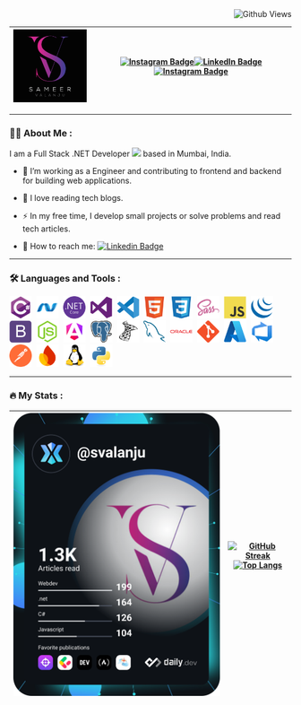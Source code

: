 <div align="right">
  <img src="https://komarev.com/ghpvc/?username=SValanju&style=flat&color=blue&label=Profile+Views" alt="Github Views"/>
</div>
<div align="center">
  
| <a href="https://webmasterguru.in/"><img src="/SV_Logo_Black.jpg" width="150"/></a> | <div id="badges"><a href="https://www.instagram.com/sameer_valanju"><img src="https://img.shields.io/badge/Instagram-red?style=for-the-badge&logo=instagram&logoColor=white" alt="Instagram Badge"/></a><a href="https://www.linkedin.com/in/sameer-valanju-10873b19b"><img src="https://img.shields.io/badge/LinkedIn-blue?style=for-the-badge&logo=linkedin&logoColor=white" alt="LinkedIn Badge"/></a><a href="https://stackoverflow.com/users/22457601/sameer"><img src="https://img.shields.io/badge/stack%20overflow-FE7A16?style=for-the-badge&logo=stack-overflow&logoColor=white" alt="Instagram Badge"/></a></div> |
| --- | --- |

</div>

---

### 👨‍💻 About Me :

I am a Full Stack .NET Developer <img src="https://media.giphy.com/media/WUlplcMpOCEmTGBtBW/giphy.gif" width="30"> based in Mumbai, India.

- 🔭 I’m working as a Engineer and contributing to frontend and backend for building web applications.

- 🌱 I love reading tech blogs.

- ⚡ In my free time, I develop small projects or solve problems and read tech articles.

- 📧 How to reach me: [![Linkedin Badge](https://img.shields.io/badge/LinkedIn-blue?style=flat&logo=Linkedin&logoColor=white)](https://www.linkedin.com/in/sameer-valanju-10873b19b)

---

### 🛠️ Languages and Tools :

<div>
  <img src="/Icons/csharp-original.svg" title="C#" alt="C#" width="40" height="40"/>&nbsp;
  <img src="/Icons/dot-net-original.svg" title="DotNet" alt="DotNet" width="40" height="40"/>&nbsp;
  <img src="/Icons/dotnetcore-original.svg" title="DotNet Core" alt="DotNet Core" width="40" height="40"/>&nbsp;
  <img src="/Icons/visualstudio-plain.svg" title="Visual Studio" alt="Visual Studio" width="40" height="40"/>&nbsp;
  <img src="/Icons/vscode-original.svg" title="VS Code" alt="VS Code" width="40" height="40"/>&nbsp;
  <img src="/Icons/html5-original.svg" title="HTML5" alt="HTML5" width="40" height="40"/>&nbsp;
  <img src="/Icons/css3-original.svg" title="CSS3" alt="CSS3" width="40" height="40"/>&nbsp;
  <img src="/Icons/sass.svg" title="Sass" alt="Sass" width="40" height="40"/>&nbsp;
  <img src="/Icons/javascript-original.svg" title="JavaScript" alt="JavaScript" width="40" height="40"/>&nbsp;
  <img src="/Icons/jquery-original.svg" title="jQuery" alt="jQuery" width="40" height="40"/>&nbsp;
  <img src="/Icons/bootstrap.svg" title="Bootstrap" alt="Bootstrap" width="40" height="40"/>&nbsp;
  <img src="/Icons/nodejs.svg" title="NodeJS" alt="NodeJS" width="40" height="40"/>&nbsp;
  <img src="/Icons/angular.png" title="Angular" alt="Angular" width="40" height="40"/>&nbsp;
  <img src="/Icons/postgresql-original.svg" title="Postgres" alt="Postgres" width="40" height="40"/>&nbsp;
  <img src="/Icons/microsoftsqlserver-plain.svg" title="MS SQL Server" alt="MS SQL Server" width="40" height="40"/>&nbsp;
  <img src="/Icons/mysql-original.svg" title="MySQL" alt="MySQL" width="40" height="40"/>&nbsp;
  <img src="/Icons/oracle-original.svg" title="Oracle DB" alt="Oracle DB" width="40" height="40"/>&nbsp;
  <img src="/Icons/git-original.svg" title="Git" alt="Git" width="40" height="40"/>&nbsp;
  <img src="/Icons/azure-original.svg" title="Azure" alt="Azure" width="40" height="40"/>&nbsp;
  <img src="/Icons/azuredevops-original.svg" title="Azure DevOps" alt="Azure DevOps" width="40" height="40"/>&nbsp;
  <img src="/Icons/postman.svg" title="Postman" alt="Postman" width="40" height="40"/>&nbsp;
  <img src="/Icons/Firebase.svg" title="Firebase" alt="Firebase" width="40" height="40"/>&nbsp;
  <img src="/Icons/linux-original.svg" title="Linux" alt="Linux" width="40" height="40"/>&nbsp;
  <img src="/Icons/python-original.svg" title="Python" alt="Python" width="40" height="40"/>&nbsp;
</div>

---

### 🔥 My Stats :

<div align="center">

| <a href="https://app.daily.dev/svalanju"><img src="https://github.com/SValanju/SValanju/blob/main/devcard.svg" width="400" alt="Sameer Valanju's Dev Card"/></a> | [![GitHub Streak](https://streak-stats.demolab.com?user=SValanju&theme=dark&mode=weekly)](https://git.io/streak-stats) <br /> [![Top Langs](https://github-readme-stats.vercel.app/api/top-langs/?username=SValanju&layout=compact&theme=dark)](https://github.com/anuraghazra/github-readme-stats) |
| ---------------------------------------------------------------------------------------------------------------------------------------------------------------- | --------------------------------------------------------------------------------------------------------------------------------------------------------------------------------------------------------------------------------------------------------------------------------------------------- |

</div>
